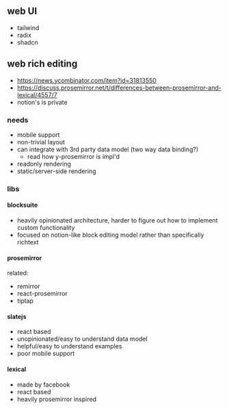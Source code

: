 ## web UI

- tailwind
- radix
- shadcn

## web rich editing

- https://news.ycombinator.com/item?id=31813550
- https://discuss.prosemirror.net/t/differences-between-prosemirror-and-lexical/4557/7
- notion's is private

### needs

- mobile support
- non-trivial layout
- can integrate with 3rd party data model (two way data binding?)
  - read how y-prosemirror is impl'd
- readonly rendering
- static/server-side rendering

### libs

#### blocksuite

- heavily opinionated architecture, harder to figure out how to implement custom functionality
- focused on notion-like block editing model rather than specifically richtext

#### prosemirror

related:

- remirror
- react-prosemirror
- tiptap

#### slatejs

- react based
- unopinionated/easy to understand data model
- helpful/easy to understand examples
- poor mobile support

#### lexical

- made by facebook
- react based
- heavily prosemirror inspired
